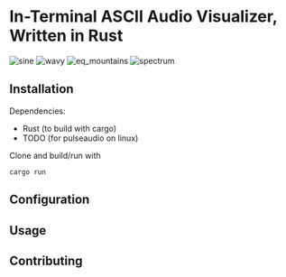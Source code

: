 # In-Terminal ASCII Audio Visualizer, Written in Rust

![sine](https://github.com/user-attachments/assets/898bb93e-7b39-461b-8e39-4f1cb6501213)
![wavy](https://github.com/user-attachments/assets/3ac3d87b-2314-4bbb-ac3b-0c28c7dc414a)
![eq_mountains](https://github.com/user-attachments/assets/68fbb590-140a-44dd-8ef6-c65d2a6c68b3)
![spectrum](https://github.com/user-attachments/assets/2aade753-6ec8-4aed-a93a-c598a90b8cb8)

## Installation
Dependencies:
 - Rust (to build with cargo)
 - TODO (for pulseaudio on linux)

Clone and build/run with 
```
cargo run
```

## Configuration
## Usage
## Contributing


